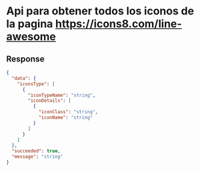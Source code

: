 # Api para obtener todos los iconos de la pagina https://icons8.com/line-awesome

## Response
```json
{
  "data": {
    "iconsType": [
      {
        "iconTypeName": "string",
        "iconDetails": [
          {
            "iconClass": "string",
            "iconName": "string"
          }
        ]
      }
    ]
  },
  "succeeded": true,
  "message": "string"
}
```
